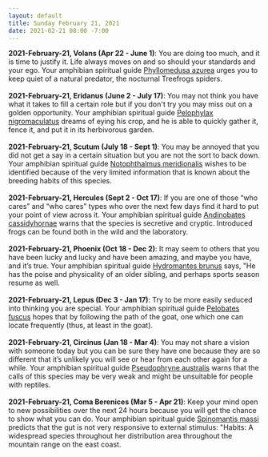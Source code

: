 ```yaml
---
layout: default
title: Sunday February 21, 2021
date: 2021-02-21 08:00 -7:00
---
```


**2021-February-21, Volans (Apr 22 - June 1)**: You are doing too much, and it is time to justify it. Life always moves on and so should your standards and your ego. Your amphibian spiritual guide [Phyllomedusa azurea](https://amphibiaweb.org/cgi/amphib_query?where-genus=Phyllomedusa&where-species=azurea) urges you to keep quiet of a natural predator, the nocturnal Treefrogs spiders. <br /><br />**2021-February-21, Eridanus (June 2 - July 17)**: You may not think you have what it takes to fill a certain role but if you don't try you may miss out on a golden opportunity. Your amphibian spiritual guide [Pelophylax nigromaculatus](https://amphibiaweb.org/cgi/amphib_query?where-genus=Pelophylax&where-species=nigromaculatus) dreams of eying his crop, and he is able to quickly gather it, fence it, and put it in its herbivorous garden. <br /><br />**2021-February-21, Scutum (July 18 - Sept 1)**: You may be annoyed that you did not get a say in a certain situation but you are not the sort to back down. Your amphibian spiritual guide [Notophthalmus meridionalis](https://amphibiaweb.org/cgi/amphib_query?where-genus=Notophthalmus&where-species=meridionalis) wishes to be identified because of the very limited information that is known about the breeding habits of this species. <br /><br />**2021-February-21, Hercules (Sept 2 - Oct 17)**: If you are one of those “who cares” and “who cares” types who over the next few days find it hard to put your point of view across it. Your amphibian spiritual guide [Andinobates cassidyhornae](https://amphibiaweb.org/cgi/amphib_query?where-genus=Andinobates&where-species=cassidyhornae) warns that the species is secretive and cryptic. Introduced frogs can be found both in the wild and the laboratory. <br /><br />**2021-February-21, Phoenix (Oct 18 - Dec 2)**: It may seem to others that you have been lucky and lucky and have been amazing, and maybe you have, and it’s true. Your amphibian spiritual guide [Hydromantes brunus](https://amphibiaweb.org/cgi/amphib_query?where-genus=Hydromantes&where-species=brunus) says, "He has the poise and physicality of an older sibling, and perhaps sports season resume as well. <br /><br />**2021-February-21, Lepus (Dec 3 - Jan 17)**: Try to be more easily seduced into thinking you are special. Your amphibian spiritual guide [Pelobates fuscus](https://amphibiaweb.org/cgi/amphib_query?where-genus=Pelobates&where-species=fuscus) hopes that by following the path of the goat, one which one can locate frequently (thus, at least in the goat). <br /><br />**2021-February-21, Circinus (Jan 18 - Mar 4)**: You may not share a vision with someone today but you can be sure they have one because they are so different that it’s unlikely you will see or hear from each other again for a while. Your amphibian spiritual guide [Pseudophryne australis](https://amphibiaweb.org/cgi/amphib_query?where-genus=Pseudophryne&where-species=australis) warns that the calls of this species may be very weak and might be unsuitable for people with reptiles. <br /><br />**2021-February-21, Coma Berenices (Mar 5 - Apr 21)**: Keep your mind open to new possibilities over the next 24 hours because you will get the chance to show what you can do. Your amphibian spiritual guide [Spinomantis massi](https://amphibiaweb.org/cgi/amphib_query?where-genus=Spinomantis&where-species=massi) predicts that the gut is not very responsive to external stimulus: "Habits: A widespread species throughout her distribution area throughout the mountain range on the east coast. <br /><br />